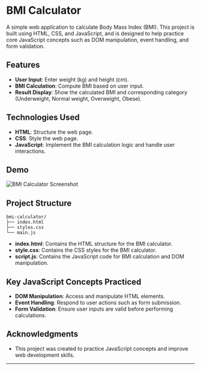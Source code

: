 # BMI Calculator

A simple web application to calculate Body Mass Index (BMI). This project is built using HTML, CSS, and JavaScript, and is designed to help practice core JavaScript concepts such as DOM manipulation, event handling, and form validation.

## Features

- **User Input**: Enter weight (kg) and height (cm).
- **BMI Calculation**: Compute BMI based on user input.
- **Result Display**: Show the calculated BMI and corresponding category (Underweight, Normal weight, Overweight, Obese).

## Technologies Used

- **HTML**: Structure the web page.
- **CSS**: Style the web page.
- **JavaScript**: Implement the BMI calculation logic and handle user interactions.

## Demo

![BMI Calculator Screenshot](screenshot.png)

## Project Structure

```plaintext
bmi-calculator/
├── index.html
├── styles.css
└── main.js
```

- **index.html**: Contains the HTML structure for the BMI calculator.
- **style.css**: Contains the CSS styles for the BMI calculator.
- **script.js**: Contains the JavaScript code for BMI calculation and DOM manipulation.

## Key JavaScript Concepts Practiced

- **DOM Manipulation**: Access and manipulate HTML elements.
- **Event Handling**: Respond to user actions such as form submission.
- **Form Validation**: Ensure user inputs are valid before performing calculations.

## Acknowledgments

- This project was created to practice JavaScript concepts and improve web development skills.

---
